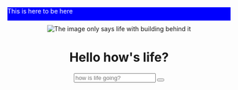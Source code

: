 <html>
	<head>
		<title>
			My Responsive Website
		</title>
	</head>
<style>
h1 {
	text-align: center;
}
#nav {
	height: 30px;
	width: 100%;
	background-color: blue;
	color: white;
}
img {
	padding-top: 10px;
	max-width: 100%;
}
</style>
	<body>
		<div id="nav">This is here to be here</div>
		<center><img src="https://upload.wikimedia.org/wikipedia/en/0/07/Lifetitle.jpg" alt="The image only says life with building behind it"></center>
		<h1>Hello how's life?</h1>
		<center>
			<input placeholder="how is life going?"></input>
			<button type="submit"></button>
		</center>
	</body>
</html>
